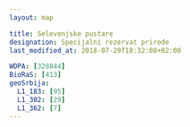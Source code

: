 ```yaml
---
layout: map

title: Selevenjske pustare
designation: Specijalni rezervat prirode
last_modified_at: 2018-07-29T18:32:08+02:00

WDPA: [328844]
BioRaS: [413]
geoSrbija:
  L1_183: [95]
  L1_302: [29]
  L1_362: [7]
---
```

